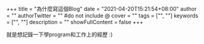 +++
title = "為什麼寫這個Blog"
date = "2021-04-20T15:21:54+08:00"
author = ""
authorTwitter = "" #do not include @
cover = ""
tags = ["", ""]
keywords = ["", ""]
description = ""
showFullContent = false
+++


就是想記錄一下學program和工作上的經歷 :)